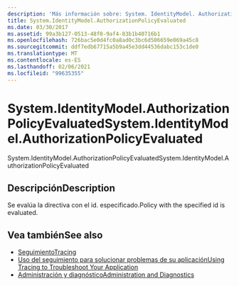 ```yaml
---
description: 'Más información sobre: System. IdentityModel. AuthorizationPolicyEvaluated'
title: System.IdentityModel.AuthorizationPolicyEvaluated
ms.date: 03/30/2017
ms.assetid: 99a3b127-0513-48f0-9af4-83b1b40716b1
ms.openlocfilehash: 726bac5e0d4fc0a8ad0c3bc6d506659e069a45c8
ms.sourcegitcommit: ddf7edb67715a5b9a45e3dd44536dabc153c1de0
ms.translationtype: MT
ms.contentlocale: es-ES
ms.lasthandoff: 02/06/2021
ms.locfileid: "99635355"
---
```

# <a name="systemidentitymodelauthorizationpolicyevaluated"></a><span data-ttu-id="16682-103">System.IdentityModel.AuthorizationPolicyEvaluated</span><span class="sxs-lookup"><span data-stu-id="16682-103">System.IdentityModel.AuthorizationPolicyEvaluated</span></span>

<span data-ttu-id="16682-104">System.IdentityModel.AuthorizationPolicyEvaluated</span><span class="sxs-lookup"><span data-stu-id="16682-104">System.IdentityModel.AuthorizationPolicyEvaluated</span></span>  
  
## <a name="description"></a><span data-ttu-id="16682-105">Descripción</span><span class="sxs-lookup"><span data-stu-id="16682-105">Description</span></span>  

 <span data-ttu-id="16682-106">Se evalúa la directiva con el id. especificado.</span><span class="sxs-lookup"><span data-stu-id="16682-106">Policy with the specified id is evaluated.</span></span>  
  
## <a name="see-also"></a><span data-ttu-id="16682-107">Vea también</span><span class="sxs-lookup"><span data-stu-id="16682-107">See also</span></span>

- [<span data-ttu-id="16682-108">Seguimiento</span><span class="sxs-lookup"><span data-stu-id="16682-108">Tracing</span></span>](index.md)
- [<span data-ttu-id="16682-109">Uso del seguimiento para solucionar problemas de su aplicación</span><span class="sxs-lookup"><span data-stu-id="16682-109">Using Tracing to Troubleshoot Your Application</span></span>](using-tracing-to-troubleshoot-your-application.md)
- [<span data-ttu-id="16682-110">Administración y diagnóstico</span><span class="sxs-lookup"><span data-stu-id="16682-110">Administration and Diagnostics</span></span>](../index.md)
